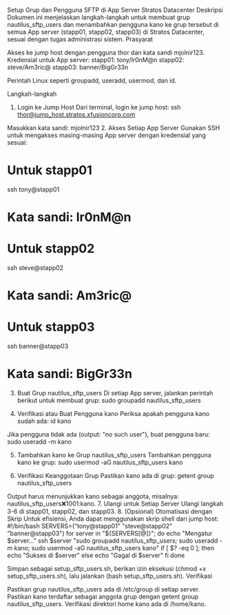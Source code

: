 Setup Grup dan Pengguna SFTP di App Server Stratos Datacenter
Deskripsi
Dokumen ini menjelaskan langkah-langkah untuk membuat grup nautilus_sftp_users dan menambahkan pengguna kano ke grup tersebut di semua App server (stapp01, stapp02, stapp03) di Stratos Datacenter, sesuai dengan tugas administrasi sistem.
Prasyarat

Akses ke jump host dengan pengguna thor dan kata sandi mjolnir123.
Kredensial untuk App server:
stapp01: tony/Ir0nM@n
stapp02: steve/Am3ric@
stapp03: banner/BigGr33n


Perintah Linux seperti groupadd, useradd, usermod, dan id.

Langkah-langkah
1. Login ke Jump Host
Dari terminal, login ke jump host:
ssh thor@jump_host.stratos.xfusioncorp.com

Masukkan kata sandi: mjolnir123
2. Akses Setiap App Server
Gunakan SSH untuk mengakses masing-masing App server dengan kredensial yang sesuai:
# Untuk stapp01
ssh tony@stapp01
# Kata sandi: Ir0nM@n

# Untuk stapp02
ssh steve@stapp02
# Kata sandi: Am3ric@

# Untuk stapp03
ssh banner@stapp03
# Kata sandi: BigGr33n

3. Buat Grup nautilus_sftp_users
Di setiap App server, jalankan perintah berikut untuk membuat grup:
sudo groupadd nautilus_sftp_users

4. Verifikasi atau Buat Pengguna kano
Periksa apakah pengguna kano sudah ada:
id kano

Jika pengguna tidak ada (output: "no such user"), buat pengguna baru:
sudo useradd -m kano

5. Tambahkan kano ke Grup nautilus_sftp_users
Tambahkan pengguna kano ke grup:
sudo usermod -aG nautilus_sftp_users kano

6. Verifikasi Keanggotaan Grup
Pastikan kano ada di grup:
getent group nautilus_sftp_users

Output harus menunjukkan kano sebagai anggota, misalnya: nautilus_sftp_users:x:1001:kano.
7. Ulangi untuk Setiap Server
Ulangi langkah 3-6 di stapp01, stapp02, dan stapp03.
8. (Opsional) Otomatisasi dengan Skrip
Untuk efisiensi, Anda dapat menggunakan skrip shell dari jump host:
#!/bin/bash
SERVERS=("tony@stapp01" "steve@stapp02" "banner@stapp03")
for server in "${SERVERS[@]}"; do
    echo "Mengatur $server..."
    ssh $server "sudo groupadd nautilus_sftp_users; sudo useradd -m kano; sudo usermod -aG nautilus_sftp_users kano"
    if [ $? -eq 0 ]; then
        echo "Sukses di $server"
    else
        echo "Gagal di $server"
    fi
done

Simpan sebagai setup_sftp_users.sh, berikan izin eksekusi (chmod +x setup_sftp_users.sh), lalu jalankan (bash setup_sftp_users.sh).
Verifikasi

Pastikan grup nautilus_sftp_users ada di /etc/group di setiap server.
Pastikan kano terdaftar sebagai anggota grup dengan getent group nautilus_sftp_users.
Verifikasi direktori home kano ada di /home/kano.

